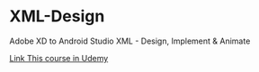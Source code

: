 # XML-Design
Adobe XD to Android Studio XML - Design, Implement & Animate

[Link This course in Udemy](https://www.udemy.com/course/adobe-xd-to-android-studio-xml-design-implement-animate)


